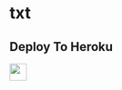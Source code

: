 # txt

## Deploy To Heroku

<a href="https://heroku.com/deploy?template=https://github.com/mohitbooraget/txt01">
     <img height="30px" src="https://img.shields.io/badge/Deploy%20To%20Heroku-blueviolet?style=for-the-badge&logo=heroku">
  </a>

